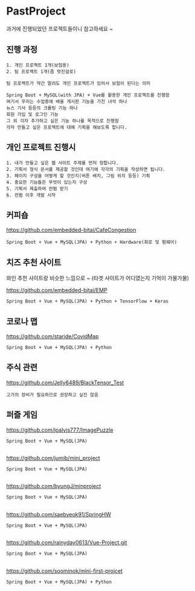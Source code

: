 # PastProject
과거에 진행되었던 프로젝트들이니 참고하세요 ~

## 진행 과정

```make
1. 개인 프로젝트 1개(보험용)
2. 팀 프로젝트 1개(좀 멋진걸로)

팀 프로젝트가 약간 말려도 개인 프로젝트가 있어서 보험이 된다는 의미

Spring Boot + MySQL(with JPA) + Vue를 활용한 개인 프로젝트를 진행함
여기서 우리는 수업중에 배울 게시판 기능을 가진 녀석 하나
뉴스 기사 등등의 크롤링 기능 하나
회원 가입 및 로그인 기능
그 외 각자 추가하고 싶은 기능 하나를 목적으로 진행함
각자 만들고 싶은 프로젝트에 대해 기획을 해보도록 합니다.
```

## 개인 프로젝트 진행시

```make
1. 내가 만들고 싶은 웹 사이트 주제를 먼저 정합니다.
2. 기획서 형식 문서를 제공할 것인데 여기에 각각의 기획을 작성하면 됩니다.
3. 페이지 구성을 어떻게 할 것인지(버튼 배치, 그림 위치 등등) 기획
4. 중요한 기능들은 무엇이 있는지 구상
5. 기획서 제출하여 컨펌 받기
6. 컨펌 이후 개발 시작
```

## 커피숍

https://github.com/embedded-bitai/CafeCongestion

```make
Spring Boot + Vue + MySQL(JPA) + Python + Hardware(회로 및 펌웨어)
```

## 치즈 추천 사이트

와인 추천 사이트랑 비슷한 느낌으로 ~ (타겟 사이트가 어디였는지 기억이 가물가물)  

https://github.com/embedded-bitai/EMP

```make
Spring Boot + Vue + MySQL(JPA) + Python + TensorFlow + Keras
```

## 코로나 맵

https://github.com/staride/CovidMap

```make
Spring Boot + Vue + MySQL(JPA) + Python
```

## 주식 관련

https://github.com/Jelly6489/BlackTensor_Test

```make
고가의 장비가 필요하므로 권장하고 싶진 않음
```

## 퍼즐 게임

https://github.com/joalvis777/ImagePuzzle

```make
Spring Boot + Vue + MySQL(JPA)
```

## 

https://github.com/jumib/mini_project

```make
Spring Boot + Vue + MySQL(JPA)
```

##

https://github.com/byungJ/minproject

```make
Spring Boot + Vue + MySQL(JPA)
```

##

https://github.com/saebyeok91/SpringHW

```make
Spring Boot + Vue + MySQL(JPA)
```

##

https://github.com/rainyday0613/Vue-Project.git

```make
Spring Boot + Vue + MySQL(JPA)
```

##

https://github.com/soominok/mini-first-projcet

```make
Spring Boot + Vue + MySQL(JPA) + Python
```
